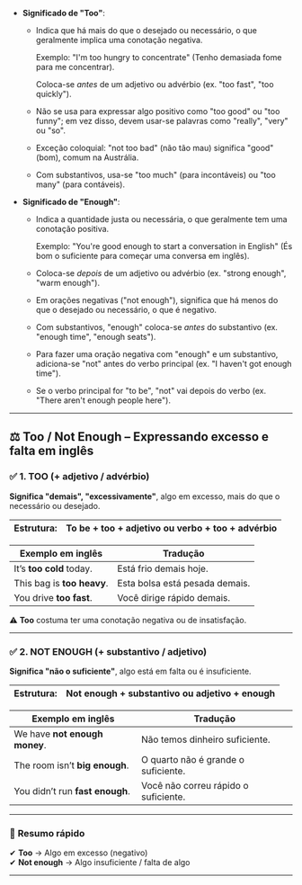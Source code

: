 - **Significado de "Too"**:
    
    - Indica que há mais do que o desejado ou necessário, o que geralmente implica uma conotação negativa.
        
	    Exemplo: "I'm too hungry to concentrate" (Tenho demasiada fome para me concentrar).
        
	    Coloca-se _antes_ de um adjetivo ou advérbio (ex. "too fast", "too quickly").
        
    - Não se usa para expressar algo positivo como "too good" ou "too funny"; em vez disso, devem usar-se palavras como "really", "very" ou "so".
        
    - Exceção coloquial: "not too bad" (não tão mau) significa "good" (bom), comum na Austrália.
        
    - Com substantivos, usa-se "too much" (para incontáveis) ou "too many" (para contáveis).



- **Significado de "Enough"**:
    
    - Indica a quantidade justa ou necessária, o que geralmente tem uma conotação positiva.
        
	     Exemplo: "You're good enough to start a conversation in English" (És bom o suficiente para começar uma conversa em inglês).
        
    - Coloca-se _depois_ de um adjetivo ou advérbio (ex. "strong enough", "warm enough").
        
    - Em orações negativas ("not enough"), significa que há menos do que o desejado ou necessário, o que é negativo.
        
    - Com substantivos, "enough" coloca-se _antes_ do substantivo (ex. "enough time", "enough seats").
        
    - Para fazer uma oração negativa com "enough" e um substantivo, adiciona-se "not" antes do verbo principal (ex. "I haven't got enough time").
        
    - Se o verbo principal for "to be", "not" vai depois do verbo (ex. "There aren't enough people here").

---

## ⚖️ **Too / Not Enough – Expressando excesso e falta em inglês**

### ✅ **1. TOO (+ adjetivo / advérbio)**

**Significa "demais", "excessivamente"**, algo em excesso, mais do que o necessário ou desejado.

|Estrutura:|**To be + too + adjetivo** ou **verbo + too + advérbio**|
|---|---|

|Exemplo em inglês|Tradução|
|---|---|
|It’s **too cold** today.|Está frio demais hoje.|
|This bag is **too heavy**.|Esta bolsa está pesada demais.|
|You drive **too fast**.|Você dirige rápido demais.|

⚠️ **Too** costuma ter uma conotação negativa ou de insatisfação.

---

### ✅ **2. NOT ENOUGH (+ substantivo / adjetivo)**

**Significa "não o suficiente"**, algo está em falta ou é insuficiente.

|Estrutura:|**Not enough + substantivo** ou **adjetivo + enough**|
|---|---|

|Exemplo em inglês|Tradução|
|---|---|
|We have **not enough money**.|Não temos dinheiro suficiente.|
|The room isn’t **big enough**.|O quarto não é grande o suficiente.|
|You didn’t run **fast enough**.|Você não correu rápido o suficiente.|

---

### 🎯 **Resumo rápido**

✔ **Too** → Algo em excesso (negativo)  
✔ **Not enough** → Algo insuficiente / falta de algo

---
